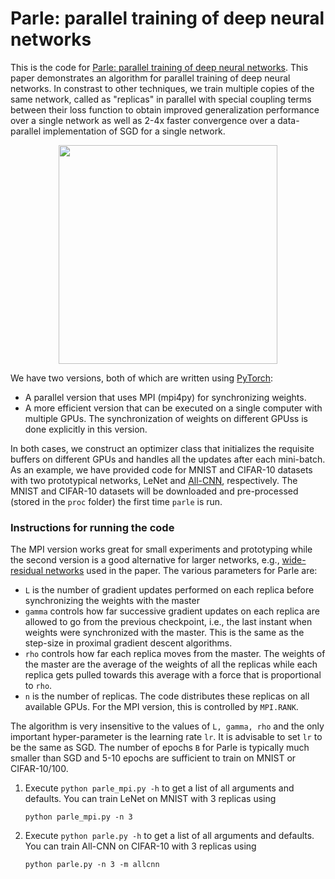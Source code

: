# Parle: parallel training of deep neural networks

This is the code for [Parle: parallel training of deep neural networks](https://arxiv.org/abs/1707.00424). This paper demonstrates an algorithm for parallel training of deep neural networks. In constrast to other techniques, we train multiple copies of the same network, called as "replicas" in parallel with special coupling terms between their loss function to obtain improved generalization performance over a single network as well as 2-4x faster convergence over a data-parallel implementation of SGD for a single network.

<p align="center">
<img src="https://i.imgur.com/KZlZ3Nw.jpg" width="350">
</p>

We have two versions, both of which are written using [PyTorch](http://pytorch.org):

- A parallel version that uses MPI (mpi4py) for synchronizing weights.
- A more efficient version that can be executed on a single computer with multiple GPUs. The synchronization of weights on different GPUss is done explicitly in this version.

In both cases, we construct an optimizer class that initializes the requisite buffers on different GPUs and handles all the updates after each mini-batch. As an example, we have provided code for MNIST and CIFAR-10 datasets with two prototypical networks, LeNet and [All-CNN](https://arxiv.org/abs/1412.6806), respectively. The MNIST and CIFAR-10 datasets will be downloaded and pre-processed (stored in the ``proc`` folder) the first time ``parle`` is run.

### Instructions for running the code

The MPI version works great for small experiments and prototyping while the second version is a good alternative for larger networks, e.g., [wide-residual networks](https://arxiv.org/abs/1605.07146) used in the paper. The various parameters for Parle are:
- ``L`` is the number of gradient updates performed on each replica before synchronizing the weights with the master
- ``gamma`` controls how far successive gradient updates on each replica are allowed to go from the previous checkpoint, i.e., the last instant when weights were synchronized with the master. This is the same as the step-size in proximal gradient descent algorithms.
- ``rho`` controls how far each replica moves from the master. The weights of the master are the average of the weights of all the replicas while each replica gets pulled towards this average with a force that is proportional to ``rho``.
- ``n`` is the number of replicas. The code distributes these replicas on all available GPUs. For the MPI version, this is controlled by ``MPI.RANK``.

The algorithm is very insensitive to the values of ``L, gamma, rho`` and the only important hyper-parameter is the learning rate ``lr``. It is advisable to set ``lr`` to be the same as SGD. The number of epochs ``B`` for Parle is typically much smaller than SGD and 5-10 epochs are sufficient to train on MNIST or CIFAR-10/100.

1. Execute ``python parle_mpi.py -h`` to get a list of all arguments and defaults. You can train LeNet on MNIST with 3 replicas using
    ```
    python parle_mpi.py -n 3
    ```
2. Execute ``python parle.py -h`` to get a list of all arguments and defaults. You can train All-CNN on CIFAR-10 with 3 replicas using
    ```
    python parle.py -n 3 -m allcnn
    ```
